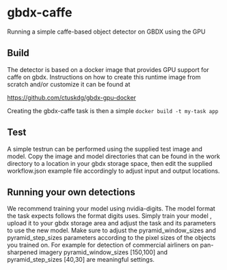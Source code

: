 # gbdx-caffe
Running a simple caffe-based object detector on GBDX using the GPU

## Build

The detector is based on a docker image that provides GPU support for caffe on gbdx. Instructions on how to create this runtime image from scratch and/or customize it can be found at

https://github.com/ctuskdg/gbdx-gpu-docker

Creating the gbdx-caffe task is then a simple `docker build -t my-task app`

## Test

A simple testrun can be performed using the supplied test image and model. Copy the image and model directories that can be found in the work directory to a location in your gbdx storage space, then edit the supplied workflow.json example file accordingly to adjust input and output locations.

## Running your own detections

We recommend training your model using nvidia-digits. The model format the task expects follows the format digits uses. Simply train your model , upload it to your gbdx storage area and adjust the task and its parameters to use the new model. Make sure to adjust the pyramid_window_sizes and pyramid_step_sizes parameters according to the pixel sizes of the objects you trained on. 
For example for detection of commercial airliners on  pan-sharpened imagery pyramid_window_sizes [150,100] and pyramid_step_sizes [40,30] are meaningful settings.

